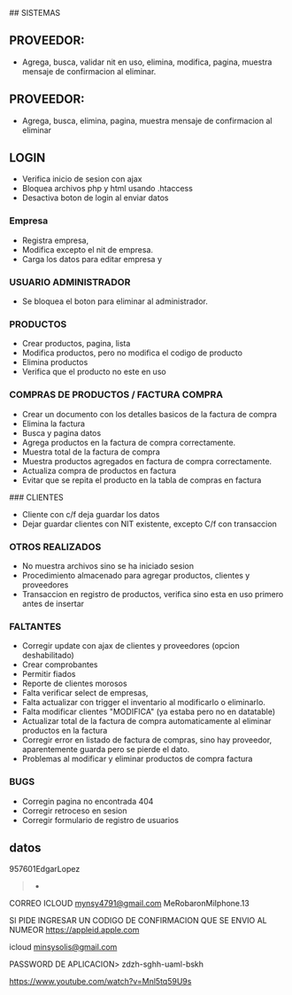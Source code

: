 ## SISTEMAS

## PROVEEDOR:
- Agrega, busca, validar nit en uso, elimina, modifica, pagina, muestra mensaje de confirmacion al eliminar.

## PROVEEDOR:
- Agrega, busca, elimina, pagina, muestra mensaje de confirmacion al eliminar

## LOGIN
- Verifica inicio de sesion con ajax 
- Bloquea archivos php y html usando .htaccess
- Desactiva boton de login al enviar datos

### Empresa
- Registra empresa, 
- Modifica excepto el nit de empresa.
- Carga los datos para editar empresa y 

### USUARIO ADMINISTRADOR
- Se bloquea el boton para eliminar al administrador.

### PRODUCTOS
- Crear productos, pagina, lista
- Modifica productos, pero no modifica el codigo de producto
- Elimina productos
- Verifica que el producto no este en uso

### COMPRAS DE PRODUCTOS / FACTURA COMPRA
- Crear un documento con los detalles basicos de la factura de compra
- Elimina la factura
- Busca y pagina datos
- Agrega productos en la factura de compra correctamente.
- Muestra total de la factura de compra
- Muestra productos agregados en factura de compra correctamente.
- Actualiza compra de productos en factura
- Evitar que se repita el producto en la tabla de compras en factura

### CLIENTES
- Cliente con c/f deja guardar los datos
- Dejar guardar clientes con NIT existente, excepto C/f con transaccion

### OTROS REALIZADOS
- No muestra archivos sino se ha iniciado sesion
- Procedimiento almacenado para agregar productos, clientes y proveedores
- Transaccion en registro de productos, verifica sino esta en uso primero antes de insertar

### FALTANTES 
- Corregir update con ajax de clientes y proveedores (opcion deshabilitado)
- Crear comprobantes
- Permitir fiados
- Reporte de clientes morosos
- Falta verificar select de empresas, 
- Falta actualizar con trigger el inventario al modificarlo o eliminarlo.
- Falta modificar clientes "MODIFICA" (ya estaba pero no en datatable)
- Actualizar total de la factura de compra automaticamente al eliminar productos en la factura
- Corregir error en listado de factura de compras, sino hay proveedor, aparentemente guarda pero se pierde el dato.
- Problemas al modificar y eliminar productos de compra factura


### BUGS
- Corregin pagina no encontrada 404
- Corregir retroceso en sesion
- Corregir formulario de registro de usuarios


## datos
957601EdgarLopez 
> - 
CORREO ICLOUD
mynsy4791@gmail.com
MeRobaronMiIphone.13


SI PIDE INGRESAR UN CODIGO DE CONFIRMACION QUE SE ENVIO AL NUMEOR
https://appleid.apple.com


icloud
minsysolis@gmail.com


PASSWORD DE APLICACION>
zdzh-sghh-uaml-bskh


https://www.youtube.com/watch?v=Mnl5tq59U9s
